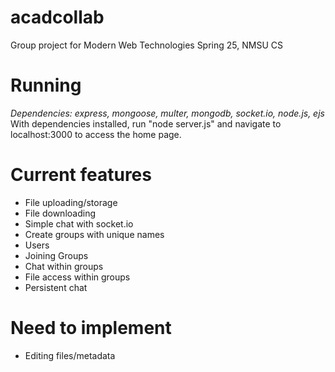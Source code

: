 # acadcollab
Group project for Modern Web Technologies Spring 25, NMSU CS

# Running 
*Dependencies: express, mongoose, multer, mongodb, socket.io, node.js, ejs*
With dependencies installed, run "node server.js" and navigate to localhost:3000 to access the home page. 

# Current features
- File uploading/storage
- File downloading
- Simple chat with socket.io
- Create groups with unique names
- Users
- Joining Groups
- Chat within groups
- File access within groups 
- Persistent chat

# Need to implement
- Editing files/metadata
